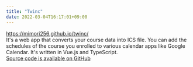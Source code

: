 ```yaml
---
title: "Twinc"
date: 2022-03-04T16:17:01+09:00
---
```


https://mimori256.github.io/twinc/  
It's a web app that converts your course data into ICS file. You can add the schedules of the course you enrolled to various calendar apps like Google Calendar. It's written in Vue.js and TypeScript.  
[Source code is available on GitHub](https://github.com/Mimori256/twinc)
